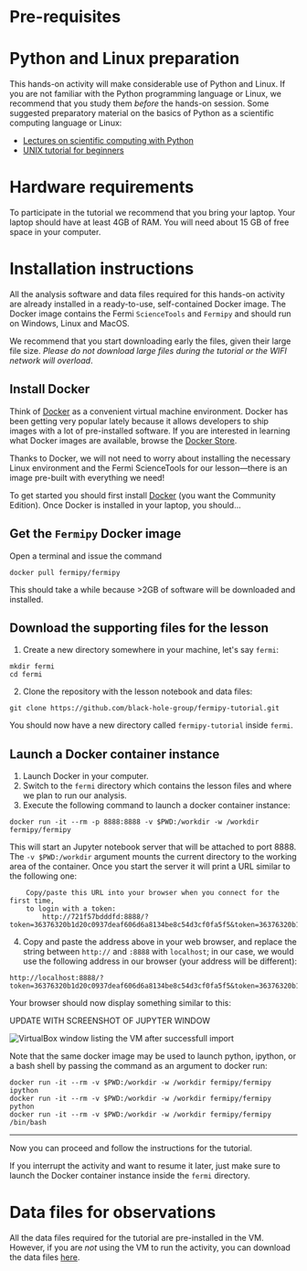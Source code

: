 Pre-requisites
=================

# Python and Linux preparation

This hands-on activity will make considerable use of Python and Linux. If you are not familiar with the Python programming language or Linux, we recommend that you study them *before* the hands-on session. Some suggested  preparatory material on the basics of Python as a scientific computing language or Linux: 

- [Lectures on scientific computing with Python](https://github.com/jrjohansson/scientific-python-lectures)
- [UNIX tutorial for beginners](http://www.ee.surrey.ac.uk/Teaching/Unix/)


# Hardware requirements

To participate in the tutorial we recommend that you bring your laptop. Your laptop should have at least 4GB of RAM. You will need about 15 GB of free space in your computer. 

# Installation instructions

All the analysis software and data files required for this hands-on activity are already installed in a ready-to-use, self-contained Docker image. The Docker image contains the Fermi `ScienceTools` and `Fermipy` and should run on Windows, Linux and MacOS. 

We recommend that you start downloading early the files, given their large file size. *Please do not download large files during the tutorial or the WIFI network will overload*. 

## Install Docker

Think of [Docker](https://www.docker.com) as a convenient virtual machine environment. Docker has been getting very popular lately because it allows developers to ship images with a lot of pre-installed software. If you are interested in learning what Docker images are available, browse the [Docker Store](https://store.docker.com). 

Thanks to Docker, we will not need to worry about installing the necessary Linux environment and the Fermi ScienceTools for our lesson—there is an image pre-built with everything we need! 

To get started you should first install [Docker](https://www.docker.com/community-edition) (you want the Community Edition). Once Docker is installed in your laptop, you should...

## Get the `Fermipy` Docker image

Open a terminal and issue the command

    docker pull fermipy/fermipy

This should take a while because >2GB of software will be downloaded and installed.

## Download the supporting files for the lesson

1. Create a new directory somewhere in your machine, let's say `fermi`:  

```  
mkdir fermi
cd fermi
```

2. Clone the repository with the lesson notebook and data files:

```
git clone https://github.com/black-hole-group/fermipy-tutorial.git
``` 

You should now have a new directory called `fermipy-tutorial` inside `fermi`.

## Launch a Docker container instance

1. Launch Docker in your computer. 
2. Switch to the `fermi` directory which contains the lesson files and where we plan to run our analysis. 
3. Execute the following command to launch a docker container instance:

```
docker run -it --rm -p 8888:8888 -v $PWD:/workdir -w /workdir fermipy/fermipy
```

This will start an Jupyter notebook server that will be attached to port 8888. The `-v $PWD:/workdir` argument mounts the current directory to the working area of the container. Once you start the server it will print a URL similar to the following one:

```
    Copy/paste this URL into your browser when you connect for the first time,
    to login with a token:
        http://721f57bdddfd:8888/?token=36376320b1d20c0937deaf606d6a8134be8c54d3cf0fa5f5&token=36376320b1d20c0937deaf606d6a8134be8c54d3cf0fa5f5
```

4. Copy and paste the address above in your web browser, and replace the string between `http://` and `:8888` with `localhost`; in our case, we would use the following address in our browser (your address will be different):

```     
http://localhost:8888/?token=36376320b1d20c0937deaf606d6a8134be8c54d3cf0fa5f5&token=36376320b1d20c0937deaf606d6a8134be8c54d3cf0fa5f5
```

Your browser should now display something similar to this:

UPDATE WITH SCREENSHOT OF JUPYTER WINDOW

![](./figures/virtualbox.png "VirtualBox window listing the VM after successfull import")

Note that the same docker image may be used to launch python, ipython, or a bash shell by passing the command as an argument to docker run:

```
docker run -it --rm -v $PWD:/workdir -w /workdir fermipy/fermipy ipython
docker run -it --rm -v $PWD:/workdir -w /workdir fermipy/fermipy python
docker run -it --rm -v $PWD:/workdir -w /workdir fermipy/fermipy /bin/bash
```

- - - 

Now you can proceed and follow the instructions for the tutorial.

If you interrupt the activity and want to resume it later, just make sure to launch the Docker container instance inside the `fermi` directory.









# Data files for observations

All the data files required for the tutorial are pre-installed in the VM. However, if you are *not* using the VM to run the activity, you can download the data files [here](https://figshare.com/articles/Fermi_LAT_Hands-on_activity_Sao_Paulo_CTA_School_2017/5027513).
